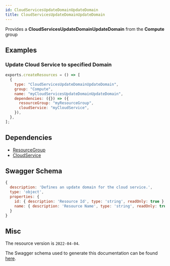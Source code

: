 ```yaml
---
id: CloudServicesUpdateDomainUpdateDomain
title: CloudServicesUpdateDomainUpdateDomain
---
```

Provides a **CloudServicesUpdateDomainUpdateDomain** from the **Compute** group
## Examples
### Update Cloud Service to specified Domain
```js
exports.createResources = () => [
  {
    type: "CloudServicesUpdateDomainUpdateDomain",
    group: "Compute",
    name: "myCloudServicesUpdateDomainUpdateDomain",
    dependencies: ({}) => ({
      resourceGroup: "myResourceGroup",
      cloudService: "myCloudService",
    }),
  },
];

```
## Dependencies
- [ResourceGroup](../Resources/ResourceGroup.md)
- [CloudService](../Compute/CloudService.md)
## Swagger Schema
```js
{
  description: 'Defines an update domain for the cloud service.',
  type: 'object',
  properties: {
    id: { description: 'Resource Id', type: 'string', readOnly: true },
    name: { description: 'Resource Name', type: 'string', readOnly: true }
  }
}
```
## Misc
The resource version is `2022-04-04`.

The Swagger schema used to generate this documentation can be found [here](https://github.com/Azure/azure-rest-api-specs/tree/main/specification/Microsoft.Compute/CloudserviceRP/stable/2022-04-04/CloudServiceRP/cloudService.json).
